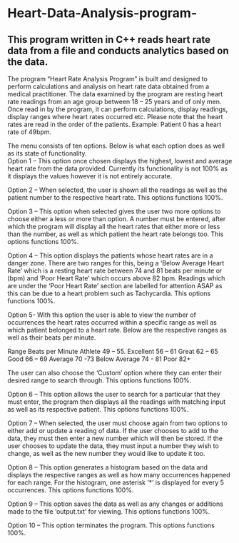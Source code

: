 # Heart-Data-Analysis-program-
This program written in C++ reads heart rate data from a file and conducts analytics based on the data. 
------------------------------------------------------------------------------------------------------------
The program “Heart Rate Analysis Program” is built and designed to perform calculations and analysis on heart rate data obtained from a medical practitioner.  The data examined by the program are resting heart rate readings from an age group between 18 – 25 years and of only men. Once read in by the program, it can perform calculations, display readings, display ranges where heart rates occurred etc.
Please note that the heart rates are read in the order of the patients. 
Example: Patient 0 has a heart rate of 49bpm.

The menu consists of ten options. Below is what each option does as well as its state of functionality.   
Option 1 – This option once chosen displays the highest, lowest and average heart rate from the data provided. Currently its functionality is not 100% as it displays the values however it is not entirely accurate. 

Option 2 – When selected, the user is shown all the readings as well as the patient number to the respective heart rate. This options functions 100%.

Option 3 – This option when selected gives the user two more options to choose either a less or more than option. A number must be entered, after which the program will display all the heart rates that either more or less than the number, as well as which patient the heart rate belongs too. This options functions 100%.

Option 4 – This option displays the patients whose heart rates are in a danger zone. There are two ranges for this, being a ‘Below Average Heart Rate’ which is a resting heart rate between 74 and 81 beats per minute or (bpm) and ‘Poor Heart Rate’ which occurs above 82 bpm. Readings which are under the ‘Poor Heart Rate’ section are labelled for attention ASAP as this can be due to a heart problem such as Tachycardia. This options functions 100%.

Option 5- With this option the user is able to view the number of occurrences the heart rates occurred within a specific range as well as which patient belonged to a heart rate. Below are the respective ranges as well as their beats per minute. 

Range	Beats per Minute
Athlete	49 – 55.
Excellent	56 – 61
Great	62 – 65
Good	66 – 69
Average	70 -73
Below Average	74 - 81
Poor	82+

The user can also choose the ‘Custom’ option where they can enter their desired range to search through. This options functions 100%.

Option 6 – This option allows the user to search for a particular that they must enter, the program then displays all the readings with matching input as well as its respective patient. This options functions 100%.

Option 7 – When selected, the user must choose again from two options to either add or update a reading of data. If the user chooses to add to the data, they must then enter a new number which will then be stored. If the user chooses to update the data, they must input a number they wish to change, as well as the new number they would like to update it too.

Option 8 – This option generates a histogram based on the data and displays the respective ranges as well as how many occurrences happened for each range. For the histogram, one asterisk ‘*’ is displayed for every 5 occurrences. This options functions 100%.

Option 9 – This option saves the data as well as any changes or additions made to the file ‘output.txt’ for viewing. This options functions 100%.

Option 10 – This option terminates the program. This options functions 100%.
